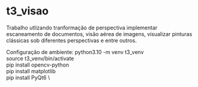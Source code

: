 # t3_visao
Trabalho utlizando tranformação de perspectiva implementar escaneamento de documentos, visão aérea de imagens, visualizar pinturas clássicas sob diferentes perspectivas e entre outros.

Configuração de ambiente:
python3.10 -m venv t3_venv \
source t3_venv/bin/activate \
pip install opencv-python \
pip install matplotlib \
pip install PyQt6 \



